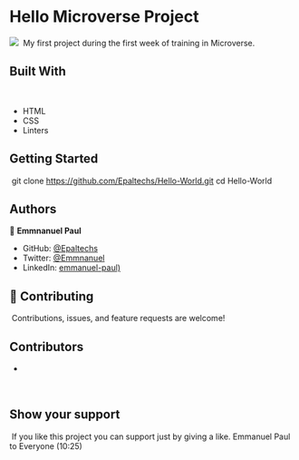 # Hello Microverse Project
![](https://img.shields.io/badge/Microverse-blueviolet)
​
My first project during the first week of training in Microverse.
​
## Built With
​
- HTML 
- CSS
- Linters
​
## Getting Started
​
git clone https://github.com/Epaltechs/Hello-World.git
cd Hello-World
​
## Authors

👤 **Emmnanuel Paul**
- GitHub: [@Epaltechs](https://github.com/Epaltechs)
- Twitter: [@Emmnanuel](https://twitter.com/@epaltechs) 
- LinkedIn: [emmanuel-paul)](https://www.linkedin.com/in/emmanuel-paul-a2bab7b4/)

## :handshake: Contributing
​
Contributions, issues, and feature requests are welcome!
​
## Contributors
- 
​
## Show your support
​
If you like this project you can support just by giving a like.
Emmanuel Paul to Everyone (10:25)
